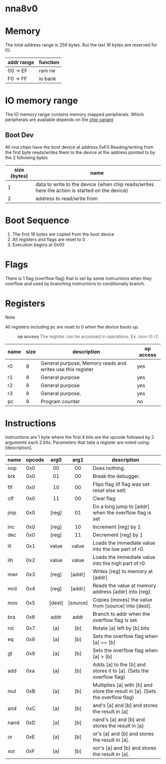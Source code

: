 # nna8v0

# Memory
The total address range is 256 bytes.
But the last 16 bytes are reserved for IO.

| addr range | function |
|------------|----------|
| 00 -> EF   | ram rw   |
| F0 -> FF   | io bank  |

# IO memory range
The IO memory range contains memory mapped peripherals.
Which peripherals are available depends on the [chip variant](chip_variants.md)

## Boot Dev
All nna chips have the boot device at address 0xF0
Reading/writing from the first byte reads/writes them to the device at the address pointed to by the 2 following bytes

| size (bytes) | name                                                                                          |
|--------------|-----------------------------------------------------------------------------------------------|
| 1            | data to write to the device (when chip reads/writes here the action is started on the device) |
| 2            | address to read/write from                                                                    |

# Boot Sequence
1. The first 16 bytes are copied from the boot device
2. All registers and flags are reset to 0
3. Execution begins at 0x00

# Flags
There is 1 flag (overflow flag) that is set by some instructions when they overflow and used by branching instructions to conditionally branch.

# Registers
> [!NOTE]
> All registers including pc are reset to 0 when the device boots up.

> **op access**
> The register can be accessed in operations. Ex. mov r0 r2
>

| name | size | description                                                | op access |
|------|------|------------------------------------------------------------|-----------|
| r0   | 8    | General purpose, Memory reads and writes use this register | yes       |
| r1   | 8    | General purpose                                            | yes       |
| r2   | 8    | General purpose                                            | yes       |
| r3   | 8    | General purpose,                                           | yes       |
| pc   | 8    | Program counter                                            | no        |

# Instructions
Instructions are 1 byte where the first 4 bits are the opcode followed by 2 arguments each 2 bits.
Parameters that take a register are noted using: [description].

| name | opcode |  arg0  |   arg1   | description                                                                   |
|------|--------|:------:|:--------:|-------------------------------------------------------------------------------|
| nop  | 0x0    |   00   |    00    | Does nothing.                                                                 |
| brk  | 0x0    |   01   |    00    | Break the debugger.                                                           |
| flf  | 0x0    |   10   |    00    | Flips flag (if flag was set reset else set)                                   |
| clf  | 0x0    |   11   |    00    | Clear flag                                                                    |
| jmp  | 0x0    | [reg]  |    01    | Do a long jump to [addr] when the overflow flag is set                        |
| inc  | 0x0    | [reg]  |    10    | Increment [reg] by 1                                                          |
| dec  | 0x0    | [reg]  |    11    | Decrement [reg] by 1                                                          |
| lil  | 0x1    | value  |  value   | Loads the immediate value into the low part of r0.                            |
| lih  | 0x2    | value  |  value   | Loads the immediate value into the high part of r0.                           |
| mwr  | 0x3    | [reg]  |  [addr]  | Writes [reg] to memory at [addr].                                             |
| mrd  | 0x4    | [reg]  |  [addr]  | Reads the value at memory address [addr] into [reg].                          |
| mov  | 0x5    | [dest] | [source] | Copies (moves) the value from [source] into [dest].                           |
| bra  | 0x6    |  addr  |   addr   | Branch to addr when the overflow flag is set.                                 |
| rol  | 0x7    |  [a]   |   [b]    | Rotate [a] left by [b] bits                                                   |
| eq   | 0x8    |  [a]   |   [b]    | Sets the overflow flag when [a] == [b]                                        |
| gt   | 0x9    |  [a]   |   [b]    | Sets the overflow flag when [a] > [b]                                         |
| add  | 0xa    |  [a]   |   [b]    | Adds [a] to the [b] and stores it to [a]. (Sets the overflow flag)            |
| mul  | 0xB    |  [a]   |   [b]    | Multiplies [a] with [b] and store the result in [a]. (Sets the overflow flag) |
| and  | 0xC    |  [a]   |   [b]    | and's [a] and [b] and stores the result in [a]                                |
| nand | 0xD    |  [a]   |   [b]    | nand's [a] and [b] and stores the result in [a]                               |
| or   | 0xE    |  [a]   |   [b]    | or's [a] and [b] and stores the result in [a].                                |
| xor  | 0xF    |  [a]   |   [b]    | xor's [a] and [b] and stores the result in [a].                               |


